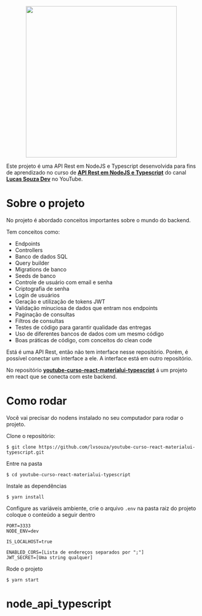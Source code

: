 <p align="center">
  <img src="./docs/Capa do curso.png" width="400" />
</p>

Este projeto é uma API Rest em NodeJS e Typescript desenvolvida para fins de aprendizado no curso de **[API Rest em NodeJS e Typescript](https://youtu.be/SVepTuBK4V0)** do canal **[Lucas Souza Dev](https://www.youtube.com/c/LucasSouzaDev)** no YouTube. 


# Sobre o projeto

No projeto é abordado conceitos importantes sobre o mundo do backend.

Tem conceitos como:
- Endpoints
- Controllers
- Banco de dados SQL
- Query builder
- Migrations de banco
- Seeds de banco
- Controle de usuário com email e senha
- Criptografia de senha
- Login de usuários
- Geração e utilização de tokens JWT
- Validação minuciosa de dados que entram nos endpoints
- Paginação de consultas
- Filtros de consultas
- Testes de código para garantir qualidade das entregas
- Uso de diferentes bancos de dados com um mesmo código
- Boas práticas de código, com conceitos do clean code


Está é uma API Rest, então não tem interface nesse repositório. Porém, é possível conectar um interface a ele. A interface está em outro repositório.

No repositório **[youtube-curso-react-materialui-typescript](https://github.com/lvsouza/youtube-curso-react-materialui-typescript/tree/integracao-curso-api-node)** á um projeto em react que se conecta com este backend.


# Como rodar 

Você vai precisar do nodens instalado no seu computador para rodar o projeto.

Clone o repositório:
```
$ git clone https://github.com/lvsouza/youtube-curso-react-materialui-typescript.git
```

Entre na pasta
```
$ cd youtube-curso-react-materialui-typescript
```

Instale as dependências
```
$ yarn install
```

Configure as variáveis ambiente, crie o arquivo `.env` na pasta raiz do projeto coloque o conteúdo a seguir dentro
```
PORT=3333
NODE_ENV=dev

IS_LOCALHOST=true

ENABLED_CORS=[Lista de endereços separados por ";"]
JWT_SECRET=[Uma string qualquer]
```

Rode o projeto
```
$ yarn start
```

# node_api_typescript
